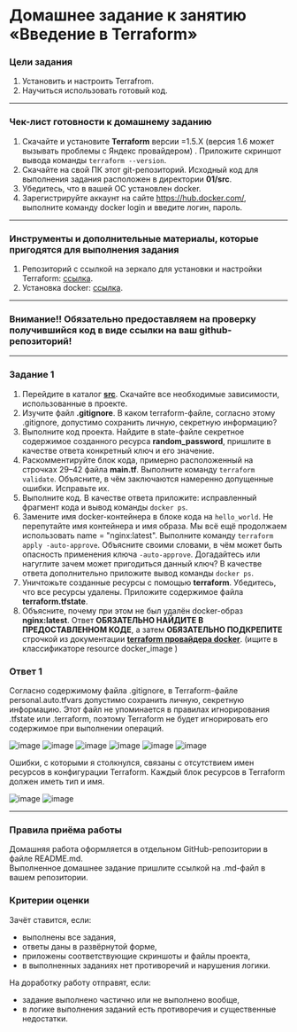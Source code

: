 # Домашнее задание к занятию «Введение в Terraform»

### Цели задания

1. Установить и настроить Terrafrom.
2. Научиться использовать готовый код.

------

### Чек-лист готовности к домашнему заданию

1. Скачайте и установите **Terraform** версии =1.5.Х (версия 1.6 может вызывать проблемы с Яндекс провайдером) . Приложите скриншот вывода команды ```terraform --version```.
2. Скачайте на свой ПК этот git-репозиторий. Исходный код для выполнения задания расположен в директории **01/src**.
3. Убедитесь, что в вашей ОС установлен docker.
4. Зарегистрируйте аккаунт на сайте https://hub.docker.com/, выполните команду docker login и введите логин, пароль.

------

### Инструменты и дополнительные материалы, которые пригодятся для выполнения задания

1. Репозиторий с ссылкой на зеркало для установки и настройки Terraform: [ссылка](https://github.com/netology-code/devops-materials).
2. Установка docker: [ссылка](https://docs.docker.com/engine/install/ubuntu/). 
------
### Внимание!! Обязательно предоставляем на проверку получившийся код в виде ссылки на ваш github-репозиторий!
------

### Задание 1

1. Перейдите в каталог [**src**](https://github.com/netology-code/ter-homeworks/tree/main/01/src). Скачайте все необходимые зависимости, использованные в проекте. 
2. Изучите файл **.gitignore**. В каком terraform-файле, согласно этому .gitignore, допустимо сохранить личную, секретную информацию?
3. Выполните код проекта. Найдите  в state-файле секретное содержимое созданного ресурса **random_password**, пришлите в качестве ответа конкретный ключ и его значение.
4. Раскомментируйте блок кода, примерно расположенный на строчках 29–42 файла **main.tf**.
Выполните команду ```terraform validate```. Объясните, в чём заключаются намеренно допущенные ошибки. Исправьте их.
5. Выполните код. В качестве ответа приложите: исправленный фрагмент кода и вывод команды ```docker ps```.
6. Замените имя docker-контейнера в блоке кода на ```hello_world```. Не перепутайте имя контейнера и имя образа. Мы всё ещё продолжаем использовать name = "nginx:latest". Выполните команду ```terraform apply -auto-approve```.
Объясните своими словами, в чём может быть опасность применения ключа  ```-auto-approve```. Догадайтесь или нагуглите зачем может пригодиться данный ключ? В качестве ответа дополнительно приложите вывод команды ```docker ps```.
8. Уничтожьте созданные ресурсы с помощью **terraform**. Убедитесь, что все ресурсы удалены. Приложите содержимое файла **terraform.tfstate**. 
9. Объясните, почему при этом не был удалён docker-образ **nginx:latest**. Ответ **ОБЯЗАТЕЛЬНО НАЙДИТЕ В ПРЕДОСТАВЛЕННОМ КОДЕ**, а затем **ОБЯЗАТЕЛЬНО ПОДКРЕПИТЕ** строчкой из документации [**terraform провайдера docker**](https://docs.comcloud.xyz/providers/kreuzwerker/docker/latest/docs).  (ищите в классификаторе resource docker_image )

### Ответ 1

Согласно содержимому файла .gitignore, в Terraform-файле personal.auto.tfvars допустимо сохранить личную, секретную информацию. Этот файл не упоминается в правилах игнорирования .tfstate или .terraform, поэтому Terraform не будет игнорировать его содержимое при выполнении операций.

![image](https://github.com/bezymel/ter-homeworks/assets/129361495/2f0adbfb-6923-44aa-a667-b994972728dd)
![image](https://github.com/bezymel/ter-homeworks/assets/129361495/00ba51ed-e5d4-4574-aaf7-2abe4e0fc9d2)
![image](https://github.com/bezymel/ter-homeworks/assets/129361495/1e1d7e5e-ddd5-4115-afef-77eba4ed4177)
![image](https://github.com/bezymel/ter-homeworks/assets/129361495/9f77bf6a-50dc-45e0-adb6-85a697af8ad5)
![image](https://github.com/bezymel/ter-homeworks/assets/129361495/d7a17a7b-79f1-4319-a2a0-21db21f089dd)
![image](https://github.com/bezymel/ter-homeworks/assets/129361495/b78fe7ea-39ed-4bde-be2e-dd72072b8c93)

Ошибки, с которыми я столкнулся, связаны с отсутствием имен ресурсов в конфигурации Terraform. Каждый блок ресурсов в Terraform должен иметь тип и имя.

![image](https://github.com/bezymel/ter-homeworks/assets/129361495/066d0d0f-9bae-479c-80bc-afabf84427a8)
![image](https://github.com/bezymel/ter-homeworks/assets/129361495/3f5871a8-8237-4772-9ee7-53c0b28ab3b7)




------

### Правила приёма работы

Домашняя работа оформляется в отдельном GitHub-репозитории в файле README.md.   
Выполненное домашнее задание пришлите ссылкой на .md-файл в вашем репозитории.

### Критерии оценки

Зачёт ставится, если:

* выполнены все задания,
* ответы даны в развёрнутой форме,
* приложены соответствующие скриншоты и файлы проекта,
* в выполненных заданиях нет противоречий и нарушения логики.

На доработку работу отправят, если:

* задание выполнено частично или не выполнено вообще,
* в логике выполнения заданий есть противоречия и существенные недостатки. 

